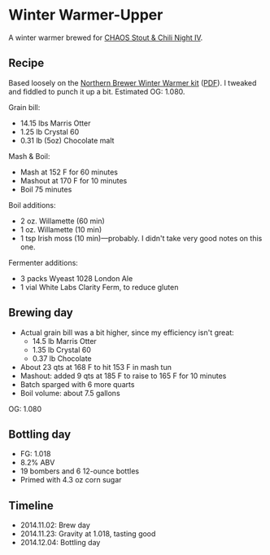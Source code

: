 # Winter Warmer-Upper
A winter warmer brewed for [CHAOS Stout & Chili Night IV](http://www.chaosbrewclub.net/event/stout-chili-night-iv).

## Recipe
Based loosely on the [Northern Brewer Winter Warmer kit](http://www.northernbrewer.com/shop/winter-warmer-all-grain-kit.html) ([PDF](AG-WinterWarmer.pdf)). I tweaked and fiddled to punch it up a bit. Estimated OG: 1.080.

Grain bill:
* 14.15 lbs Marris Otter
* 1.25 lb Crystal 60
* 0.31 lb (5oz) Chocolate malt

Mash & Boil:
* Mash at 152 F for 60 minutes
* Mashout at 170 F for 10 minutes
* Boil 75 minutes

Boil additions:
* 2 oz. Willamette (60 min)
* 1 oz. Willamette (10 min)
* 1 tsp Irish moss (10 min)—probably. I didn't take very good notes on this one.

Fermenter additions:
* 3 packs Wyeast 1028 London Ale
* 1 vial White Labs Clarity Ferm, to reduce gluten


## Brewing day
* Actual grain bill was a bit higher, since my efficiency isn't great:
  * 14.5 lb Marris Otter
  * 1.35 lb Crystal 60
  * 0.37 lb Chocolate
* About 23 qts at 168 F to hit 153 F in mash tun
* Mashout: added 9 qts at 185 F to raise to 165 F for 10 minutes
* Batch sparged with 6 more quarts
* Boil volume: about 7.5 gallons

OG: 1.080

## Bottling day
* FG: 1.018
* 8.2% ABV
* 19 bombers and 6 12-ounce bottles
* Primed with 4.3 oz corn sugar

## Timeline
* 2014.11.02: Brew day
* 2014.11.23: Gravity at 1.018, tasting good
* 2014.12.04: Bottling day
